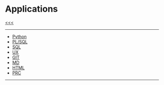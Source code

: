 
Applications
======

[<<<]()

---

* [Python](https://github.com/ttltrk/PRG/blob/master/PY/APP/APPS_PY.MD)
* [PL/SQL](#)
* [SQL](#)
* [UX](#)
* [GIT](#)
* [MD](#)
* [HTML](#)
* [PRC](#)

---
